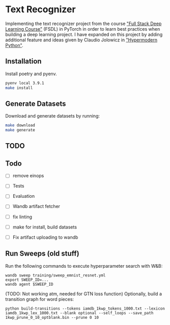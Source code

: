# Text Recognizer
Implementing the text recognizer project from the course ["Full Stack Deep Learning Course"](https://fullstackdeeplearning.com/march2019) (FSDL) in PyTorch in order to learn best practices when building a deep learning project. I have expanded on this project by adding additional feature and ideas given by Claudio Jolowicz in ["Hypermodern Python"](https://cjolowicz.github.io/posts/hypermodern-python-01-setup/).

## Installation

Install poetry and pyenv.

```sh
pyenv local 3.9.1
make install
```

## Generate Datasets

Download and generate datasets by running:

```sh
make download
make generate
```


## TODO

## Todo
- [ ] remove einops
- [ ] Tests
- [ ] Evaluation
- [ ] Wandb artifact fetcher
- [ ] fix linting
- [ ] make for install, build datasets
- [ ] Fix artifact uploading to wandb


## Run Sweeps (old stuff)
 Run the following commands to execute hyperparameter search with W&B:

```
wandb sweep training/sweep_emnist_resnet.yml
export SWEEP_ID=...
wandb agent $SWEEP_ID

```

(TODO: Not working atm, needed for GTN loss function)
Optionally, build a transition graph for word pieces:
```
python build-transitions --tokens iamdb_1kwp_tokens_1000.txt --lexicon iamdb_1kwp_lex_1000.txt --blank optional --self_loops --save_path 1kwp_prune_0_10_optblank.bin --prune 0 10
```
